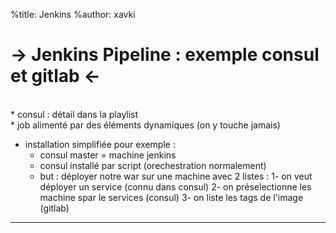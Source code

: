 %title: Jenkins
%author: xavki

-> Jenkins Pipeline : exemple consul et gitlab <-
========

<br>
* consul : détail dans la playlist

<br>
* job alimenté par des éléments dynamiques (on y touche jamais)

* installation simplifiée pour exemple :
	- consul master = machine jenkins
	- consul installé par script (orechestration normalement)
	- but : déployer notre war sur une machine avec 2 listes :
		1- on veut déployer un service (connu dans consul)
		2- on préselectionne les machine spar le services (consul)
		3- on liste les tags de l'image (gitlab)


------------------------------------------------------------------------------------------



